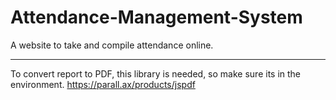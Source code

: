 # Attendance-Management-System
A website to take and compile attendance online.


-------------------
To convert report to PDF, this library is needed, so make sure its in the environment.
https://parall.ax/products/jspdf
